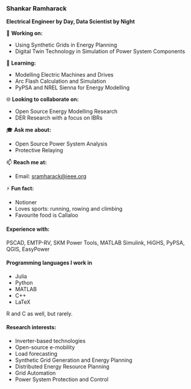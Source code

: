 ### Shankar Ramharack

**Electrical Engineer by Day, Data Scientist by Night**

:construction: **Working on:**
- Using Synthetic Grids in Energy Planning
- Digital Twin Technology in Simulation of Power System Components

🌱 **Learning:**
- Modelling Electric Machines and Drives
- Arc Flash Calculation and Simulation
- PyPSA and NREL Sienna for Energy Modelling

 :globe_with_meridians: **Looking to collaborate on:**
- Open Source Energy Modelling Research
- DER Research with a focus on IBRs

:mortar_board: **Ask me about:**
- Open Source Power System Analysis
- Protective Relaying

📫 **Reach me at:**
- Email: sramharack@ieee.org

⚡ **Fun fact:**
- Notioner
- Loves sports: running, rowing and climbing
- Favourite food is Callaloo

#### Experience with:
PSCAD, EMTP-RV, SKM Power Tools, MATLAB Simulink, HiGHS, PyPSA, QGIS, EasyPower

#### Programming languages I work in
- Julia
- Python
- MATLAB
- C++
- LaTeX

R and C as well, but rarely.

#### Research interests:
- Inverter-based technologies
- Open-source e-mobility
- Load forecasting
- Synthetic Grid Generation and Energy Planning
- Distributed Energy Resource Planning
- Grid Automation
- Power System Protection and Control

